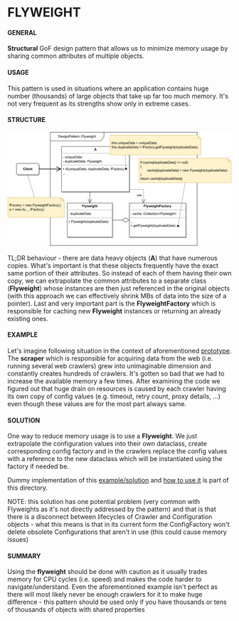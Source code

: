 # FLYWEIGHT

#### GENERAL

**Structural** GoF design pattern that allows us to minimize memory usage by sharing common attributes
of multiple objects.

#### USAGE

This pattern is used in situations where an application contains huge number (thousands) of large objects
that take up far too much memory. It's not very frequent as its strengths show only in extreme cases.

#### STRUCTURE

![flyweight](Flyweight.svg)

TL;DR behaviour - there are data heavy objects (**A**) that have numerous copies. What's important is that these objects
frequently have the exact same portion of their attributes. So instead of each of them having their own copy, we can
extrapolate the common attributes to a separate class (**Flyweight**) whose instances are then just referenced in the
original objects (with this approach we can effectively shrink MBs of data into the size of a pointer). Last and 
very important part is the **FlyweightFactory** which is responsible for caching new **Flyweight** instances or 
returning an already existing ones.

#### EXAMPLE

Let's imagine following situation in the context of aforementioned [prototype](../README.md#prototype). The **scraper**
which is responsible for acquiring data from the web (i.e. running several web crawlers) grew into unimaginable dimension
and constantly creates hundreds of crawlers. It's gotten so bad that we had to increase the available memory a few times.
After examining the code we figured out that huge drain on resources is caused by each crawler having its own copy of
config values (e.g. timeout, retry count, proxy details, ...) even though these values are for the most part always
same.

#### SOLUTION

One way to reduce memory usage is to use a **Flyweight**. We just extrapolate the configuration values into their own
dataclass, create corresponding config factory and in the crawlers replace the config values with a reference to the
new dataclass which will be instantiated using the factory if needed be.

Dummy implementation of this [example/solution](src) and [how to use it](main.cpp) is part of this directory.

NOTE: this solution has one potential problem (very common with Flyweights as it's not directly addressed by the pattern) and 
that is that there is a disconnect between lifecycles of Crawler and Configuration objects - what this means is that in
its current form the ConfigFactory won't delete obsolete Configurations that aren't in use (this could cause memory issues)

#### SUMMARY

Using the **flyweight** should be done with caution as it usually trades memory for CPU cycles (i.e. speed) and makes
the code harder to navigate/understand. Even the aforementioned example isn't perfect as there will most likely 
never be enough crawlers for it to make huge difference - this pattern should be used only if you have thousands or
tens of thousands of objects with shared properties
